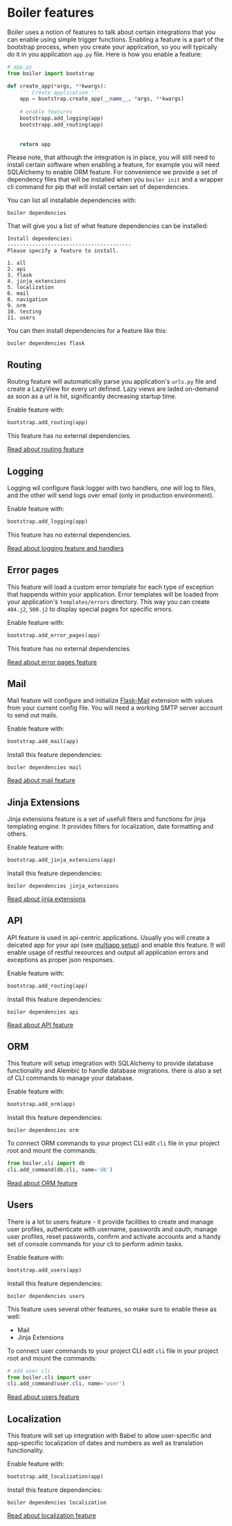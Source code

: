 # Boiler features

Boiler uses a notion of features to talk about certain integrations that you can enable using simple trigger functions. Enabling a feature is a part of the bootstrap process, when you create your application, so you will typically do it in you application `app.py` file. Here is how you enable a feature:

```python
# app.py
from boiler import bootstrap

def create_app(*args, **kwargs):
	''' Create application '''
	app = bootstrap.create_app(__name__, *args, **kwargs)
	
	# enable features
	bootstrapp.add_logging(app)
	bootstrapp.add_routing(app)
	
	
	return app
```

Please note, that although the integration is in place, you will still need to install certain software when enabling a feature, for example you will need SQLAlchemy to enable ORM feature. For convenience we provide a set of dependency files that will be installed when you `boiler init` and a wrapper cli command for pip that will install certain set of dependencies. 

You can list all installable dependencies with:

```
boiler dependencies
```
That will give you a list of what feature dependencies can be installed:

```
Install dependencies:
----------------------------------------
Please specify a feature to install.

1. all
2. api
3. flask
4. jinja_extensions
5. localization
6. mail
8. navigation
9. orm
10. testing
11. users
```

You can then install dependencies for a feature like this:

```
boiler dependencies flask
```



## Routing

Routing feature will automatically parse you application's `urls.py` file and create a LazyView for every url defined. Lazy views are laded on-demand as soon as a url is hit, significantly decreasing startup time.


Enable feature with:

```python
bootstrap.add_routing(app)
```

This feature has no external dependencies.

[Read about routing feature](features_routing.md)


## Logging

Logging wil configure flask logger with two handlers, one will log to files, and the other will send logs over email (only in production environment).


Enable feature with:

```python
bootstrap.add_logging(app)
```

This feature has no external dependencies.

[Read about logging feature and handlers](features_logging.md)


## Error pages

This feature will load a custom error template for each type of exception that happends within your application. Error templates will be loaded from your application's `templates/errors` directory. This way you can create `404.j2`, `500.j2` to display special pages for specific errors.

Enable feature with:

```python
bootstrap.add_error_pages(app)
```

This feature has no external dependencies.

[Read about error pages feature](features_errors.md)


## Mail

Mail feature will configure and initialize [Flask-Mail](https://pythonhosted.org/Flask-Mail/) extension with values from your current config file. You will need a working SMTP server account to send out mails.

Enable feature with:

```python
bootstrap.add_mail(app)
```

Install this feature dependencies:

```
boiler dependencies mail
```

[Read about mail feature](features_mail.md)


## Jinja Extensions

Jinja extensions feature is a set of usefull fiters and functions for jinja templating engine. It provides filters for localization, date formatting and others.

Enable feature with:

```python
bootstrap.add_jinja_extensions(app)
```

Install this feature dependencies:

```
boiler dependencies jinja_extensions
```

[Read about jinja extensions](features_jinja.md)

## API

API feature is used in api-centric applications. Usually you will create a deicated app for your api (see [multiapp setup](multiapp.md)) and enable this feature. It will enable usage of restful resources and output all application errors and exceptions as proper json responses.


Enable feature with:

```python
bootstrap.add_routing(app)
```

Install this feature dependencies:

```
boiler dependencies api
```

[Read about API feature](features_api.md)

## ORM

This feature will setup integration with SQLAlchemy to provide database functionality and Alembic to handle database migrations. there is also a set of CLI commands to manage your database.


Enable feature with:

```python
bootstrap.add_orm(app)
```

Install this feature dependencies:

```
boiler dependencies orm
```

To connect ORM commands to your project CLI edit `cli` file in your project root and mount the commands:

```python
from boiler.cli import db
cli.add_command(db.cli, name='db')
```

[Read about ORM feature](features_orm.md)




## Users

There is a lot to users feature - it provide facilities to create and manage user profiles, authenticate with username, passwords and oauth, manage user profiles, reset passwords, confirm and activate accounts and a handy set of console commands for your cli to perform admin tasks.


Enable feature with:

```python
bootstrap.add_users(app)
```

Install this feature dependencies:

```
boiler dependencies users
```

This feature uses several other features, so make sure to enable these as well:

  * Mail
  * Jinja Extensions

To connect user commands to your project CLI edit `cli` file in your project root and mount the commands:

```python
# add user cli
from boiler.cli import user
cli.add_command(user.cli, name='user')
```

[Read about users feature](features_orm.md)



## Localization

This feature will set up integration with Babel to allow user-specific and app-specific localization of dates and numbers as well as translation functionality.


Enable feature with:

```python
bootstrap.add_localization(app)
```

Install this feature dependencies:

```
boiler dependencies localization
```

[Read about localization feature](features_orm.md)











